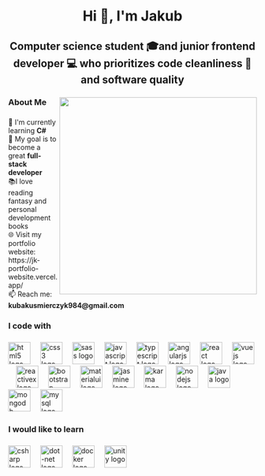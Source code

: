 <h1 align="center">Hi 👋, I'm Jakub</h1>

###

<h2 align="center">Computer science student 🎓and junior frontend developer 💻  who prioritizes code cleanliness 🧼 and software quality</h2>

###

<img align="right" height="400" src="https://camo.githubusercontent.com/41ac6899b819f678f4e0c3b5744308db8cbd81c666c65c56215acc72ee3a7bf5/68747470733a2f2f67696664622e636f6d2f696d616765732f686967682f636f64696e672d616e696d617465642d6c6170746f702d666c6f772d73747265616d2d6a613034303130726d356f36387a666b2e77656270"  />

###

<h3 align="left">About Me</h3>

###

<p align="left">🌱 I'm currently learning <b>C#</b><br>🎯 My goal is to become a great <b>full-stack developer</b><br>📚I love reading fantasy and personal development books<br>🌐 Visit my portfolio website: https://jk-portfolio-website.vercel.app/<br>📫 Reach me: <b>kubakusmierczyk984@gmail.com</b></p>

###

<h3 align="left">I code with</h3>

###

<div align="left">
  <img src="https://skillicons.dev/icons?i=html" height="45" alt="html5 logo"  />
  <img width="12" />
  <img src="https://skillicons.dev/icons?i=css" height="45" alt="css3 logo"  />
  <img width="12" />
  <img src="https://skillicons.dev/icons?i=sass" height="45" alt="sass logo"  />
  <img width="12" />
  <img src="https://skillicons.dev/icons?i=js" height="45" alt="javascript logo"  />
  <img width="12" />
  <img src="https://skillicons.dev/icons?i=ts" height="45" alt="typescript logo"  />
  <img width="12" />
  <img src="https://skillicons.dev/icons?i=angular" height="45" alt="angularjs logo"  />
  <img width="12" />
  <img src="https://skillicons.dev/icons?i=react" height="45" alt="react logo"  />
  <img width="12" />
  <img src="https://skillicons.dev/icons?i=vue" height="45" alt="vuejs logo"  />
  <img width="12" />
  <img src="https://skillicons.dev/icons?i=reactivex" height="45" alt="reactivex logo"  />
  <img width="12" />
  <img src="https://skillicons.dev/icons?i=bootstrap" height="45" alt="bootstrap logo"  />
  <img width="12" />
  <img src="https://skillicons.dev/icons?i=materialui" height="45" alt="materialui logo"  />
  <img width="12" />
  <img src="https://cdn.simpleicons.org/jasmine/8A4182" height="45" alt="jasmine logo"  />
  <img width="12" />
  <img src="https://cdn.jsdelivr.net/gh/devicons/devicon/icons/karma/karma-original.svg" height="45" alt="karma logo"  />
  <img width="12" />
  <img src="https://skillicons.dev/icons?i=nodejs" height="45" alt="nodejs logo"  />
  <img width="12" />
  <img src="https://skillicons.dev/icons?i=java" height="45" alt="java logo"  />
  <img width="12" />
  <img src="https://skillicons.dev/icons?i=mongodb" height="45" alt="mongodb logo"  />
  <img width="12" />
  <img src="https://skillicons.dev/icons?i=mysql" height="45" alt="mysql logo"  />
</div>

###

<h3 align="left">I would like to learn</h3>

###

<div align="left">
  <img src="https://skillicons.dev/icons?i=cs" height="45" alt="csharp logo"  />
  <img width="12" />
  <img src="https://skillicons.dev/icons?i=dotnet" height="45" alt="dot-net logo"  />
  <img width="12" />
  <img src="https://skillicons.dev/icons?i=docker" height="45" alt="docker logo"  />
  <img width="12" />
  <img src="https://skillicons.dev/icons?i=unity" height="45" alt="unity logo"  />
</div>

###
